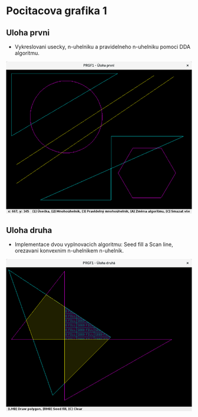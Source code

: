 
# Pocitacova grafika 1
## Uloha prvni
* Vykreslovani usecky, n-uhelniku a pravidelneho n-uhelniku pomoci DDA algoritmu.

![Alt screenshot](https://raw.githubusercontent.com/linein98/PGRF1/master/src/uloha/prvni/screenshots/Screenshot%20from%202018-10-17%2023-33-06.png "Uloha prvni")

## Uloha druha
* Implementace dvou vyplnovacich algoritmu: Seed fill a Scan line, orezavani konvexnim n-uhelnikem n-uhelnik.

![Alt screenshot](https://raw.githubusercontent.com/linein98/PGRF1/master/src/uloha/prvni/screenshots/Screenshot%20from%202018-11-11%2013-47-52.png "Uloha druha")
